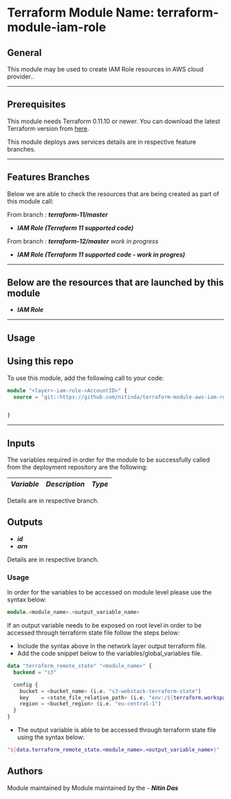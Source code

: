 # Terraform Module Name: terraform-module-iam-role


## General

This module may be used to create IAM Role resources in AWS cloud provider..

---


## Prerequisites

This module needs Terraform 0.11.10 or newer.
You can download the latest Terraform version from [here](https://www.terraform.io/downloads.html).

This module deploys aws services details are in respective feature branches.

---

## Features Branches

Below we are able to check the resources that are being created as part of this module call:

From branch : **_terraform-11/master_**

* **_IAM Role (Terraform 11 supported code)_**

From branch : **_terraform-12/master_** *work in progress*

* **_IAM Role (Terraform 11 supported code - work in progres)_**


---

## Below are the resources that are launched by this module

* **_IAM Role_**


---

## Usage

## Using this repo

To use this module, add the following call to your code:

```tf
module "<layer>-iam-role-<AccountID>" {
  source = "git::https://github.com/nitinda/terraform-module-aws-iam-role.git?ref=master"


}
```
---

## Inputs

The variables required in order for the module to be successfully called from the deployment repository are the following:


|         **_Variable_**          |        **_Description_**            |   **_Type_**   |
|---------------------------------|-------------------------------------|----------------|



Details are in respective branch.


## Outputs

* **_id_**
* **_arn_**


Details are in respective branch.


### Usage
In order for the variables to be accessed on module level please use the syntax below:

```tf
module.<module_name>.<output_variable_name>
```

If an output variable needs to be exposed on root level in order to be accessed through terraform state file follow the steps below:

- Include the syntax above in the network layer output terraform file.
- Add the code snippet below to the variables/global_variables file.

```tf
data "terraform_remote_state" "<module_name>" {
  backend = "s3"

  config {
    bucket = <bucket_name> (i.e. "s3-webstack-terraform-state")
    key    = <state_file_relative_path> (i.e. "env:/${terraform.workspace}/4_Networking/terraform.tfstate")
    region = <bucket_region> (i.e. "eu-central-1")
  }
}
```

- The output variable is able to be accessed through terraform state file using the syntax below:

```tf
"${data.terraform_remote_state.<module_name>.<output_variable_name>}"
```

## Authors
Module maintained by Module maintained by the - **_Nitin Das_**